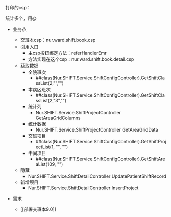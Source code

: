 

打印的csp：


统计多个，用@

- 业务点
	- 交班本csp：nur.ward.shift.book.csp
	- 引用入口
		- 主csp按钮绑定方法：referHandlerEmr
		- 方法实现在这个csp：nur.ward.shift.book.detail.csp
	- 获取数据
		- 全院班次
			- ##class(Nur.SHIFT.Service.ShiftConfigController).GetShiftClassList(2,"","")
		- 本病区班次
			- ##class(Nur.SHIFT.Service.ShiftConfigController).GetShiftClassList(2,"3","")
		- 统计列
			- Nur.SHIFT.Service.ShiftProjectController  GetAreaGridColumns
		- 统计数据
			- Nur.SHIFT.Service.ShiftProjectController GetAreaGridData
		- 交班项目
			- ##class(Nur.SHIFT.Service.ShiftConfigController).GetShiftProjectList(1, "", "")
		- 中间项目
			- ##class(Nur.SHIFT.Service.ShiftConfigController).GetShiftAreaList(109, "")
	- 隐藏
		- Nur.SHIFT.Service.ShiftDetailController  UpdatePatientShiftRecord
	- 新增项目
		- Nur.SHIFT.Service.ShiftDetailController  InsertProject

- 需求
	- [[部署交班本9.0]]



